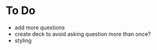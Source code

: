 # To Do

-   add more questions
-   create deck to avoid asking question more than once?
-   styling
